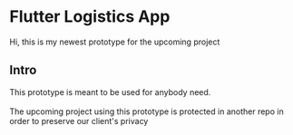# Flutter Logistics App

Hi, this is my newest prototype for the upcoming project

## Intro

This prototype is meant to be used for anybody need.
<br>
<br>
The upcoming project using this prototype is protected in another repo in order to preserve our client's privacy

